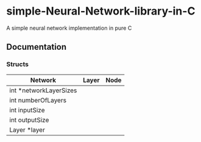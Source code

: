 # simple-Neural-Network-library-in-C

A simple neural network implementation in pure C

## Documentation

### Structs
| Network | Layer | Node |
| ------- | ----- | ---- |
| int *networkLayerSizes |
| int numberOfLayers |
| int inputSize |
| int outputSize |
| Layer *layer |
